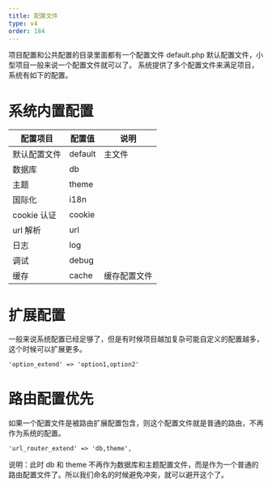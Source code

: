 ```yaml
---
title: 配置文件
type: v4
order: 184
---
```


项目配置和公共配置的目录里面都有一个配置文件 default.php 默认配置文件，小型项目一般来说一个配置文件就可以了。
系统提供了多个配置文件来满足项目，系统有如下的配置。

# 系统内置配置

|  配置项目  |  配置值  |  说明  |
| --- | --- | --- |
|  默认配置文件  |  default  |  主文件  |
|  数据库  |  db  |    |
|  主题  |  theme  |    |
|  国际化  |  i18n  |    |
|  cookie 认证  |  cookie  |    |
|  url 解析  |  url  |    |
|   日志  |  log  |   |
|  调试  |  debug  |    |
|  缓存  |  cache  |  缓存配置文件  |

# 扩展配置
一般来说系统配置已经足够了，但是有时候项目越加复杂可能自定义的配置越多，这个时候可以扩展更多。
~~~
'option_extend' => 'option1,option2'
~~~

# 路由配置优先
如果一个配置文件是被路由扩展配置包含，则这个配置文件就是普通的路由，不再作为系统的配置。
~~~
'url_router_extend' => 'db,theme',
~~~
说明：此时 db 和 theme 不再作为数据库和主题配置文件，而是作为一个普通的路由配置文件了。所以我们命名的时候避免冲突，就可以避开这个了。


